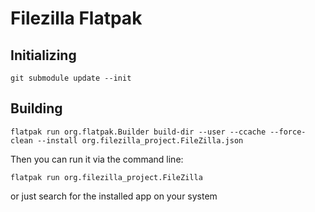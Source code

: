 # Filezilla Flatpak

## Initializing

```
git submodule update --init
```

## Building

```
flatpak run org.flatpak.Builder build-dir --user --ccache --force-clean --install org.filezilla_project.FileZilla.json
```

Then you can run it via the command line:

```
flatpak run org.filezilla_project.FileZilla
```

or just search for the installed app on your system
